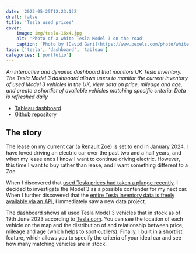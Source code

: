 ```yaml
---
date: '2023-05-25T12:23:12Z'
draft: false
title: 'Tesla used prices'
cover:
    image: img/tesla-16x4.jpg
    alt: 'Photo of a white Tesla Model 3 on the road'
    caption: 'Photo by [David Gari](https://www.pexels.com/photo/white-tesla-model-3-car-on-road-9300916/)'
tags: ['tesla', 'dashboard', 'tableau']
categories: ['portfolio']
---
```


*An interactive and dynamic dashboard that monitors UK Tesla inventory. The Tesla Model 3 dashboard allows users to monitor the current inventory of used Model 3 vehicles in the UK, view data on price, mileage and age, and create a shortlist of available vehicles matching specific criteria. Data is refreshed daily.*

- [Tableau dashboard](https://public.tableau.com/shared/KDN922ZCZ?:display_count=n&:origin=viz_share_link)
- [Github repository](https://github.com/clarelgibson/tesla-inventory)

## The story
The lease on my current car (a [Renault Zoe](https://www.renault.co.uk/electric-vehicles/zoe.html)) is set to end in January 2024. I have loved driving an electric car over the past two and a half years, and when my lease ends I know I want to continue driving electric. However, this time I want to buy rather than lease, and I want something different to a Zoe.

When I discovered that [used Tesla prices had taken a plunge recently](https://www.thisismoney.co.uk/money/electriccars/article-11619661/Used-Tesla-values-come-crash-Prices-18k.html), I decided to investigate the Model 3 as a possible contender for my next car. When I further discovered that the [entire Tesla inventory data is freely available via an API](https://realize.net/tesla-inventory-stock/), I immediately saw a new data project.

The dashboard shows all used Tesla Model 3 vehicles that in stock as of 19th June 2023 according to [Tesla.com](https://www.tesla.com/en_GB/inventory/used/m3). You can see the location of each vehicle on the map and the distribution of and relationship between price, mileage and age (which helps to spot outliers). Finally, I built in a shortlist feature, which allows you to specify the criteria of your ideal car and see how many matching vehicles are in stock.